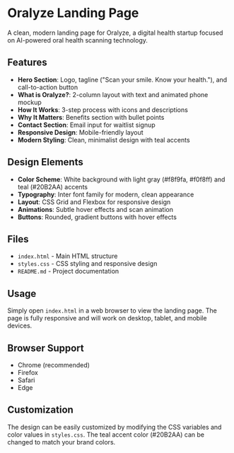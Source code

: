 # Oralyze Landing Page

A clean, modern landing page for Oralyze, a digital health startup focused on AI-powered oral health scanning technology.

## Features

- **Hero Section**: Logo, tagline ("Scan your smile. Know your health."), and call-to-action button
- **What is Oralyze?**: 2-column layout with text and animated phone mockup
- **How It Works**: 3-step process with icons and descriptions
- **Why It Matters**: Benefits section with bullet points
- **Contact Section**: Email input for waitlist signup
- **Responsive Design**: Mobile-friendly layout
- **Modern Styling**: Clean, minimalist design with teal accents

## Design Elements

- **Color Scheme**: White background with light gray (#f8f9fa, #f0f8ff) and teal (#20B2AA) accents
- **Typography**: Inter font family for modern, clean appearance
- **Layout**: CSS Grid and Flexbox for responsive design
- **Animations**: Subtle hover effects and scan animation
- **Buttons**: Rounded, gradient buttons with hover effects

## Files

- `index.html` - Main HTML structure
- `styles.css` - CSS styling and responsive design
- `README.md` - Project documentation

## Usage

Simply open `index.html` in a web browser to view the landing page. The page is fully responsive and will work on desktop, tablet, and mobile devices.

## Browser Support

- Chrome (recommended)
- Firefox
- Safari
- Edge

## Customization

The design can be easily customized by modifying the CSS variables and color values in `styles.css`. The teal accent color (#20B2AA) can be changed to match your brand colors. 